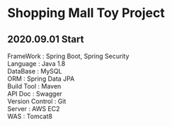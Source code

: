 
Shopping Mall Toy Project
=========================
2020.09.01 Start
---------------------------------------------
FrameWork : Spring Boot, Spring Security   
Language : Java 1.8   
DataBase : MySQL   
ORM : Spring Data JPA   
Build Tool : Maven    
API Doc : Swagger   
Version Control : Git   
Server : AWS EC2   
WAS : Tomcat8   

